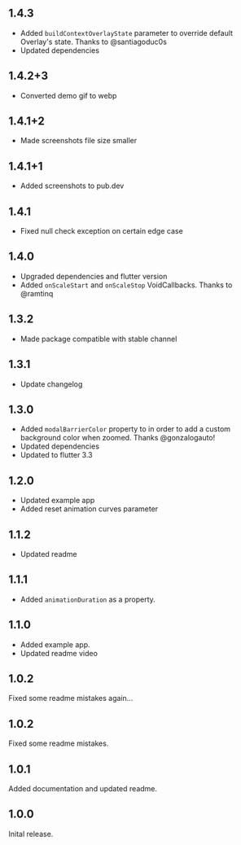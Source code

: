 ## 1.4.3

- Added `buildContextOverlayState` parameter to override default Overlay's state. Thanks to @santiagoduc0s
- Updated dependencies


## 1.4.2+3

- Converted demo gif to webp

## 1.4.1+2

- Made screenshots file size smaller
## 1.4.1+1

- Added screenshots to pub.dev

## 1.4.1

- Fixed null check exception on certain edge case
## 1.4.0

- Upgraded dependencies and flutter version
- Added `onScaleStart` and `onScaleStop` VoidCallbacks. Thanks to @ramtinq

## 1.3.2

- Made package compatible with stable channel

## 1.3.1

- Update changelog

## 1.3.0

- Added `modalBarrierColor` property to in order to add a custom background color when zoomed. Thanks @gonzalogauto!
- Updated dependencies
- Updated to flutter 3.3

## 1.2.0

- Updated example app
- Added reset animation curves parameter

## 1.1.2

- Updated readme

## 1.1.1

- Added `animationDuration` as a property.

## 1.1.0

- Added example app.
- Updated readme video

## 1.0.2

Fixed some readme mistakes again...

## 1.0.2

Fixed some readme mistakes.

## 1.0.1

Added documentation and updated readme.

## 1.0.0

Inital release.
